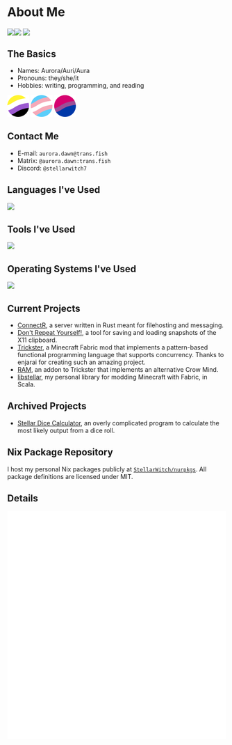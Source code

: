 # About Me

<a href="https://github.com/anuraghazra/github-readme-stats"><img height=200 align="center" src="https://github-readme-stats.vercel.app/api?username=StellarWitch7&theme=transparent&hide_border=true&include_all_commits=true&count_private=true&show=reviews,prs_merged&card_width=500"/></a><a href="https://github.com/anuraghazra/github-readme-stats"><img height=200 align="center" src="https://github-readme-stats.vercel.app/api/top-langs/?username=StellarWitch7&theme=transparent&hide_border=true&include_all_commits=true&layout=compact&langs_count=8&card_width=400"/></a>
<a href="https://git.io/streak-stats"><img height=200 align="center" src="https://github-readme-streak-stats.herokuapp.com?user=StellarWitch7&theme=transparent&hide_border=true&short_numbers=true&date_format=%5BY.%5Dn.j&mode=weekly&card_width=900"/></a>

## The Basics

- Names: Aurora/Auri/Aura
- Pronouns: they/she/it
- Hobbies: writing, programming, and reading

<a href="https://pride-gen.rash.codes"><img src="https://raw.githubusercontent.com/StellarWitch7/StellarWitch7/main/enby.svg" width="50" height="50"/></a>
<a href="https://pride-gen.rash.codes"><img src="https://raw.githubusercontent.com/StellarWitch7/StellarWitch7/main/trans.svg" width="50" height="50"/></a>
<a href="https://pride-gen.rash.codes"><img src="https://raw.githubusercontent.com/StellarWitch7/StellarWitch7/main/bi.svg" width="50" height="50"/></a>

## Contact Me
- E-mail: `aurora.dawn@trans.fish`
- Matrix: `@aurora.dawn:trans.fish`
- Discord: `@stellarwitch7`

## Languages I've Used

[![](https://skillicons.dev/icons?i=rust,cs,scala,nix,java,bash,md,py,mysql,html,css)](https://skillicons.dev)

## Tools I've Used

[![](https://skillicons.dev/icons?i=git,neovim,visualstudio,vscode,rider,idea,clion,pycharm,octave,blender)](https://skillicons.dev)

## Operating Systems I've Used

[![](https://skillicons.dev/icons?i=nix,arch,windows)](https://skillicons.dev)

## Current Projects

- [ConnectR](https://github.com/StellarWitch7/connectr), a server written in Rust meant for filehosting and messaging.
- [Don't Repeat Yourself!](https://github.com/StellarWitch7/dont-repeat-yourself), a tool for saving and loading snapshots of the X11 clipboard. 
- [Trickster](https://github.com/enjarai/trickster), a Minecraft Fabric mod that implements a pattern-based functional programming language that supports concurrency. Thanks to enjarai for creating such an amazing project.
- [RAM](https://github.com/StellarWitch7/ram), an addon to Trickster that implements an alternative Crow Mind. 
- [libstellar](https://github.com/StellarWitch7/libstellar), my personal library for modding Minecraft with Fabric, in Scala. 

## Archived Projects

- [Stellar Dice Calculator](https://github.com/StellarWitch7/DiceCalculator), an overly complicated program to calculate the most likely output from a dice roll. 

## Nix Package Repository

I host my personal Nix packages publicly at [`StellarWitch/nurpkgs`](https://github.com/StellarWitch7/nurpkgs). All package definitions are licensed under MIT. 

## Details

[![](https://raw.githubusercontent.com/StellarWitch7/StellarWitch7/main/github-metrics.svg)](https://github.com/lowlighter/metrics)
